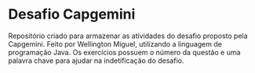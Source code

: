 # Desafio Capgemini
Repositório criado para armazenar as atividades do desafio proposto pela Capgemini.
Feito por Wellington Miguel, utilizando a linguagem de programação Java.
Os exercícios possuem o número da questão e uma palavra chave para ajudar na indetificação do desafio.
